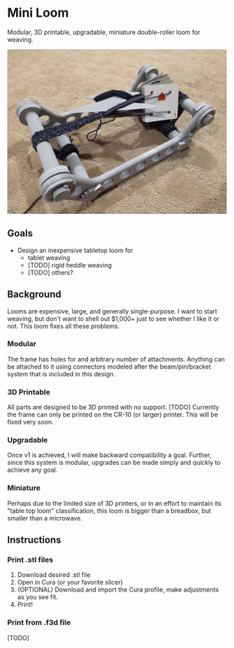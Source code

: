 # Mini Loom
Modular, 3D printable, upgradable, miniature double-roller loom for weaving.

![weaving image](https://github.com/t8rn8r/mini-loom/blob/main/pictures/IMG_20210108_172149080.jpg)

## Goals
- Design an inexpensive tabletop loom for
  - tablet weaving 
  - [TODO] rigid heddle weaving
  - [TODO] others?
  
## Background 
Looms are expensive, large, and generally single-purpose. I want to start weaving, but don't want to shell out $1,000+ just to see whether I like it or not. This loom fixes all these problems. 

### Modular
The frame has holes for and arbitrary number of attachments. Anything can be attached to it using connectors modeled after the beam/pin/bracket system that is included in this design. 

### 3D Printable
All parts are designed to be 3D printed with no support. [TODO] Currently the frame can only be printed on the CR-10 (or larger) printer. This will be fixed very soon. 

### Upgradable
Once v1 is achieved, I will make backward compatibility a goal. Further, since this system is modular, upgrades can be made simply and quickly to achieve any goal. 

### Miniature
Perhaps due to the limited size of 3D printers, or in an effort to maintain its "table top loom" classification, this loom is bigger than a breadbox, but smaller than a microwave. 

## Instructions

### Print .stl files
1. Download desired .stl file
1. Open in Cura (or your favorite slicer)
1. (OPTIONAL) Download and import the Cura profile, make adjustments as you see fit.
1. Print!

### Print from .f3d file
[TODO]
